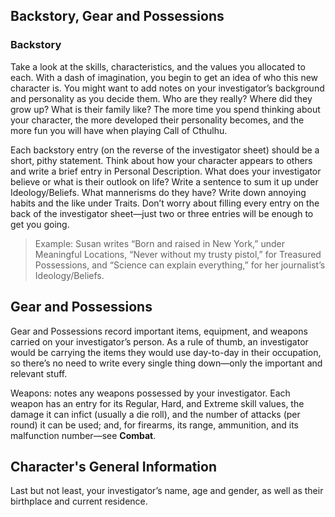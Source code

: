 ## Backstory, Gear and Possessions 
### Backstory
Take a look at the skills, characteristics, and the values you allocated to each. With a dash of imagination, you begin to get an idea of who this new character is. You might want to add notes on your investigator’s background and personality as you decide them. Who are they really? Where did they grow up? What is their family like? The more time you spend thinking about your character, the more developed their personality becomes, and the more fun you will have when playing Call of Cthulhu.

Each backstory entry (on the reverse of the investigator sheet) should be a short, pithy statement. Think about how your character appears to others and write a brief entry in Personal Description. What does your investigator believe or what is their outlook on life? Write a sentence to sum it up under Ideology/Beliefs. What mannerisms do they have? Write down annoying habits and the like under Traits. Don’t worry about filling every entry on the back of the investigator sheet—just two or three entries will be enough to get you going.

> Example: Susan writes “Born and raised in New York,” under Meaningful Locations, “Never without my trusty pistol,” for Treasured Possessions, and “Science can explain everything,” for her journalist’s Ideology/Beliefs.

## Gear and Possessions
 Gear and Possessions record important items, equipment, and weapons carried on your investigator’s person. As a rule of thumb, an investigator would be carrying the items they would use day-to-day in their occupation, so there’s no need to write every single thing down—only the important and relevant stuff. 

Weapons: notes any weapons possessed by your investigator. Each weapon has an entry for its Regular, Hard, and Extreme skill values, the damage it can infict (usually a die roll), and the number of attacks (per round) it can be used; and, for firearms, its range, ammunition, and its malfunction number—see **Combat**.


 ## Character's General Information
 Last but not least, your investigator’s name, age and gender, as well as their birthplace and current residence.